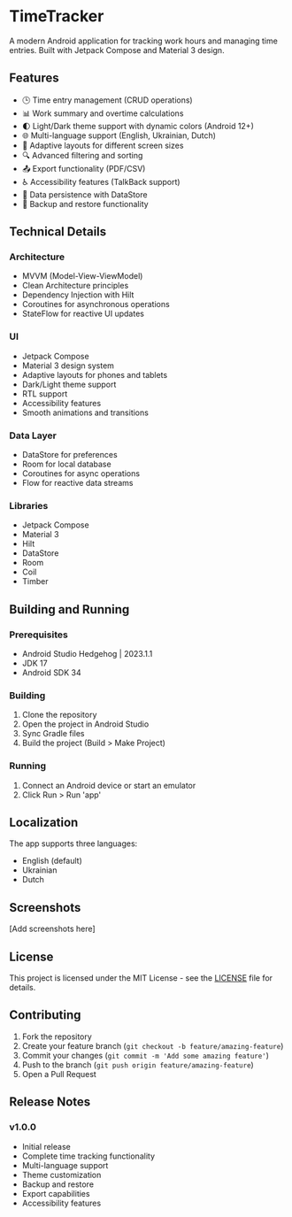 # TimeTracker

A modern Android application for tracking work hours and managing time entries. Built with Jetpack Compose and Material 3 design.

## Features

- 🕒 Time entry management (CRUD operations)
- 📊 Work summary and overtime calculations
- 🌓 Light/Dark theme support with dynamic colors (Android 12+)
- 🌐 Multi-language support (English, Ukrainian, Dutch)
- 📱 Adaptive layouts for different screen sizes
- 🔍 Advanced filtering and sorting
- 📤 Export functionality (PDF/CSV)
- ♿ Accessibility features (TalkBack support)
- 🔄 Data persistence with DataStore
- 💾 Backup and restore functionality

## Technical Details

### Architecture
- MVVM (Model-View-ViewModel)
- Clean Architecture principles
- Dependency Injection with Hilt
- Coroutines for asynchronous operations
- StateFlow for reactive UI updates

### UI
- Jetpack Compose
- Material 3 design system
- Adaptive layouts for phones and tablets
- Dark/Light theme support
- RTL support
- Accessibility features
- Smooth animations and transitions

### Data Layer
- DataStore for preferences
- Room for local database
- Coroutines for async operations
- Flow for reactive data streams

### Libraries
- Jetpack Compose
- Material 3
- Hilt
- DataStore
- Room
- Coil
- Timber

## Building and Running

### Prerequisites
- Android Studio Hedgehog | 2023.1.1
- JDK 17
- Android SDK 34

### Building
1. Clone the repository
2. Open the project in Android Studio
3. Sync Gradle files
4. Build the project (Build > Make Project)

### Running
1. Connect an Android device or start an emulator
2. Click Run > Run 'app'

## Localization

The app supports three languages:
- English (default)
- Ukrainian
- Dutch

## Screenshots

[Add screenshots here]

## License

This project is licensed under the MIT License - see the [LICENSE](LICENSE) file for details.

## Contributing

1. Fork the repository
2. Create your feature branch (`git checkout -b feature/amazing-feature`)
3. Commit your changes (`git commit -m 'Add some amazing feature'`)
4. Push to the branch (`git push origin feature/amazing-feature`)
5. Open a Pull Request

## Release Notes

### v1.0.0
- Initial release
- Complete time tracking functionality
- Multi-language support
- Theme customization
- Backup and restore
- Export capabilities
- Accessibility features 